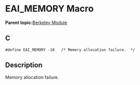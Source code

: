 # EAI\_MEMORY Macro

**Parent topic:**[Berkeley Module](GUID-5F35C98C-EC8E-40FF-9B62-3B31D508F820.md)

## C

```
#define EAI_MEMORY -10   /* Memory allocation failure.  */
```

## Description

Memory allocation failure.

